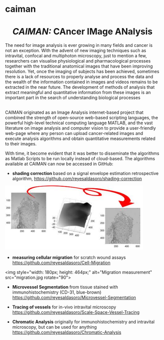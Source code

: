 # caiman

<h1 style="text-align: center;"><i><i> CAIMAN: </i></i>CAncer IMage
ANalysis </h1>

<p>
The need for image analysis is ever
growing in many fields and cancer is not an exception. With the advent
of new imaging techniques such as intravital, confocal and multiphoton
microscopy, just to mention a few, researchers can visualise
physiological and pharmacological processes together with the
traditional anatomical images that have been improving resolution. Yet,
once the imaging of subjects has been achieved, sometimes there is a
lack of resources to properly analyse and process the data and the
wealth of the information contained in images and videos remains to be
extracted in the near future. The development of
methods of analysis that extract meaningful and quantitative
information from these images is an important part in the search of
understanding biological processes</p>

<p>
<br>
CAIMAN originated as an Image Analysis internet-based project that combined the strength
of open-source web-based scripting languages, the powerful
high-level technical computing language MATLAB,
and the vast literature on image analysis and computer vision to
provide a user-friendly web-page where any person can upload
cancer-related images and execute analysis algorithms and obtain
quantitative measurements related to their images.</p>

<p>With time, it become evident that it was better to disseminate the algorithms as Matlab Scripts to be run locally instead of cloud-based. The algorithms available at CAIMAN can now be accessed in GitHub: </p>

* <b>shading correction </b>based on a signal envelope estimation retrospective algorithm, 
https://github.com/reyesaldasoro/shading-correction

<img style="width: 449px; height: 208px;" alt="Shading Correction" src="shading.jpg"></td>

* <b>measuring cellular migration</b> for scratch wound assays
https://github.com/reyesaldasoro/Cell-Migration

<img style="width: 180px; height: 464px;" alt="Migration measurement" src="migration.jpg rotate="90"><br>

* <b>Microvessel Segmentation</b> from tissue stained with immunohistochemistry (CD-31, blue-brown)
https://github.com/reyesaldasoro/Microvessel-Segmentation

* <b>Tracing of vessels</b> for in-vivo intravital microscopy
https://github.com/reyesaldasoro/Scale-Space-Vessel-Tracing

* <b>Chromatic Analysis</b> originally for immunohistochemistry and intravital microscopy, but can be used for anything
https://github.com/reyesaldasoro/Chromatic-Analysis




